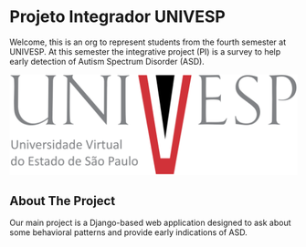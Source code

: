 # Projeto Integrador UNIVESP

Welcome, this is an org to represent students from the fourth semester at UNIVESP. At this semester the integrative project (PI) is a survey to help early detection of Autism Spectrum Disorder (ASD).

![UNIVESP](./logo-univesp_completo_cor-positivo.svg)

## About The Project

Our main project is a Django-based web application designed to ask about some behavioral patterns and provide early indications of ASD.


